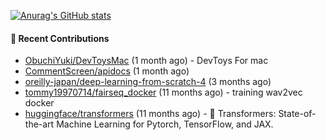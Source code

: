 [![Anurag's GitHub stats](https://github-readme-stats.vercel.app/api?username=qqhann&count_private=true&show_icons=true&theme=tokyonight)](https://github.com/anuraghazra/github-readme-stats)






#### 🌱 Recent Contributions

- [ObuchiYuki/DevToysMac](https://github.com/ObuchiYuki/DevToysMac) (1 month ago) - DevToys For mac
- [CommentScreen/apidocs](https://github.com/CommentScreen/apidocs) (1 month ago)
- [oreilly-japan/deep-learning-from-scratch-4](https://github.com/oreilly-japan/deep-learning-from-scratch-4) (3 months ago)
- [tommy19970714/fairseq_docker](https://github.com/tommy19970714/fairseq_docker) (11 months ago) - training wav2vec docker
- [huggingface/transformers](https://github.com/huggingface/transformers) (11 months ago) - 🤗 Transformers: State-of-the-art Machine Learning for Pytorch, TensorFlow, and JAX.

